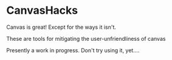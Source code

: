# CanvasHacks

Canvas is great! Except for the ways it isn't. 

These are tools for mitigating the user-unfriendliness of canvas

Presently a work in progress. Don't try using it, yet....